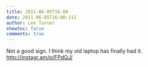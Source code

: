 ```yaml
---
title: 2011-06-05T16-00
date: 2011-06-05T16:00:11Z
author: Lee Turner
showtoc: false
comments: true
---
```


Not a good sign. I think my old laptop has finally had it.  http://instagr.am/p/FPdQJ/

